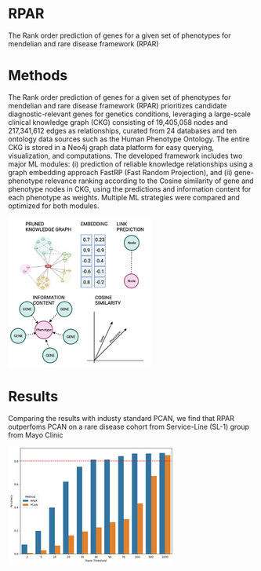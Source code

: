 # RPAR
The Rank order prediction of genes for a given set of phenotypes for mendelian and rare disease framework (RPAR) 

# Methods
The Rank order prediction of genes for a given set of phenotypes for mendelian and rare disease framework (RPAR) prioritizes candidate diagnostic-relevant genes for genetics conditions, leveraging a large-scale clinical knowledge graph (CKG) consisting of 19,405,058 nodes and 217,341,612 edges as relationships, curated from 24 databases and ten ontology data sources such as the Human Phenotype Ontology. The entire CKG is stored in a Neo4j graph data platform for easy querying, visualization, and computations. The developed framework includes two major ML modules: (i) prediction of reliable knowledge relationships using a graph embedding approach FastRP (Fast Random Projection), and (ii) gene-phenotype relevance ranking according to the Cosine similarity of gene and phenotype nodes in CKG, using the predictions and information content for each phenotype as weights. Multiple ML strategies were compared and optimized for both modules.

![plot](images/RPAR_outline.png)

# Results
Comparing the results with industy standard PCAN, we find that RPAR outperfoms PCAN on a rare disease cohort from Service-Line (SL-1) group from Mayo Clinic

![plot](images/RPAR_results.png)




